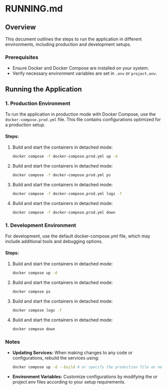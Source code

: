 # RUNNING.md

## Overview

This document outlines the steps to run the application in different environments, including production and development setups. 

### Prerequisites

- Ensure Docker and Docker Compose are installed on your system.
- Verify necessary environment variables are set in `.env` or `project.env`.

## Running the Application

### 1. Production Environment

To run the application in production mode with Docker Compose, use the `docker-compose.prod.yml` file. This file contains configurations optimized for a production setup.

#### Steps:

1. Build and start the containers in detached mode:

   ```bash
   docker compose -f docker-compose.prod.yml up -d
    ```

2. Build and start the containers in detached mode:

   ```bash
   docker compose -f docker-compose.prod.yml ps
    ```

3. Build and start the containers in detached mode:

   ```bash
   docker compose -f docker-compose.prod.yml logs -f
    ```

4. Build and start the containers in detached mode:

   ```bash
   docker compose -f docker-compose.prod.yml down
    ```

### 1. Development Environment

For development, use the default docker-compose.yml file, which may include additional tools and debugging options.

#### Steps:

1. Build and start the containers in detached mode:

   ```bash
   docker compose up -d
    ```

2. Build and start the containers in detached mode:

   ```bash
   docker compose ps
    ```

3. Build and start the containers in detached mode:

   ```bash
   docker compose logs -f
    ```

4. Build and start the containers in detached mode:

   ```bash
   docker compose down
    ```

### Notes

- **Updating Services:** When making changes to any code or configurations, rebuild the services using:

    ```bash
    docker compose up -d --build # or specify the production file as needed.
    ```

- **Environment Variables:** Customize configurations by modifying the or project.env files according to your setup requirements.
